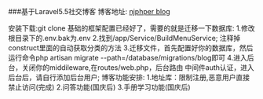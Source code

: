 ###基于Laravel5.5社交博客
博客地址:
<a href="https://www.njphper.com" target="_blank">njphper blog</a>

安装下载:git clone 
基础的框架配置已经好了，需要的就是迁移一下数据库:
1.修改根目录下的.env.bak为.env
2.找到/app/Service/BuildMenuService; 注释掉construct里面的自动获取分类的方法
3.迁移文件，首先配置好你的数据库，然后运行命令php artisan migrate --path=/database/migrations/blog即可
4.进入后台，关闭你的middileware,在routes/web.php，后台路由 中间件auth认证，进入后台后，请自行添加后台用户;
博客功能安排:
1.地址库：限制注册,恶意用户直接禁止访问(完成)
2.问答功能(国庆后)
3.手册学习功能(国庆后)


